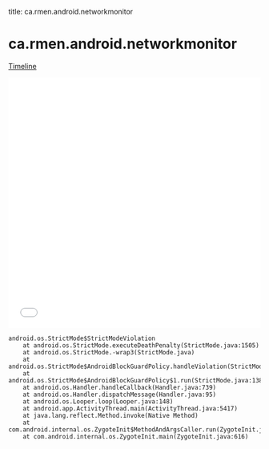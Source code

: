 title: ca.rmen.android.networkmonitor

# ca.rmen.android.networkmonitor

[Timeline](./vis-timeline.html)

<iframe src="./vis-timeline.html" width="100%" height="500px" style="border:none;"></iframe>

```
android.os.StrictMode$StrictModeViolation
	at android.os.StrictMode.executeDeathPenalty(StrictMode.java:1505)
	at android.os.StrictMode.-wrap3(StrictMode.java)
	at android.os.StrictMode$AndroidBlockGuardPolicy.handleViolation(StrictMode.java:1498)
	at android.os.StrictMode$AndroidBlockGuardPolicy$1.run(StrictMode.java:1380)
	at android.os.Handler.handleCallback(Handler.java:739)
	at android.os.Handler.dispatchMessage(Handler.java:95)
	at android.os.Looper.loop(Looper.java:148)
	at android.app.ActivityThread.main(ActivityThread.java:5417)
	at java.lang.reflect.Method.invoke(Native Method)
	at com.android.internal.os.ZygoteInit$MethodAndArgsCaller.run(ZygoteInit.java:726)
	at com.android.internal.os.ZygoteInit.main(ZygoteInit.java:616)

```



